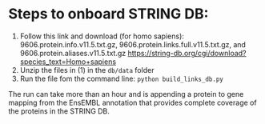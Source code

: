 # Steps to onboard STRING DB:
1) Follow this link and download (for homo sapiens): 9606.protein.info.v11.5.txt.gz, 9606.protein.links.full.v11.5.txt.gz, and 9606.protein.aliases.v11.5.txt.gz
https://string-db.org/cgi/download?species_text=Homo+sapiens
2) Unzip the files in (1) in the `db/data` folder
3) Run the file fom the command line:
`python build_links_db.py`

The run can take more than an hour and is appending a protein to gene mapping from the EnsEMBL annotation that provides complete coverage of the proteins in the STRING DB. 
